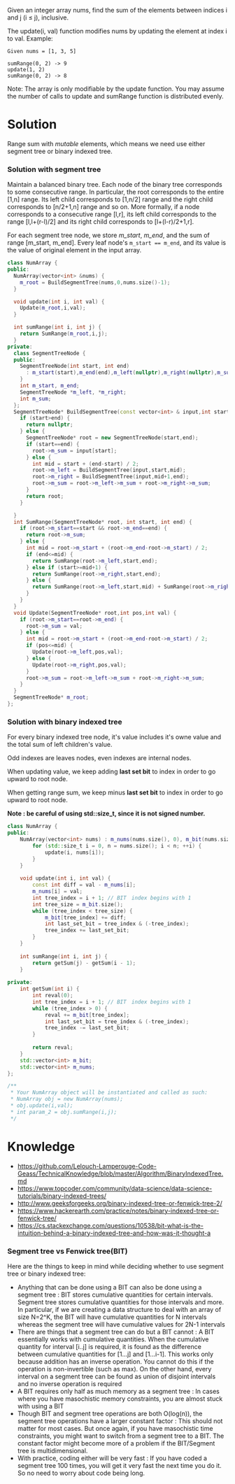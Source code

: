 Given an integer array nums, find the sum of the elements between indices i and j (i ≤ j), inclusive.

The update(i, val) function modifies nums by updating the element at index i to val.
Example:
```
Given nums = [1, 3, 5]

sumRange(0, 2) -> 9
update(1, 2)
sumRange(0, 2) -> 8
```
Note:
The array is only modifiable by the update function.
You may assume the number of calls to update and sumRange function is distributed evenly.

# Solution
  
Range sum with _mutable_ elements, which means we need use either segment tree or binary indexed tree.  
  
### Solution with segment tree

Maintain a balanced binary tree. Each node of the binary tree corresponds to some consecutive range. In particular, the root corresponds to the entire [1,n] range. Its left child corresponds to [1,n/2] range and the right child corresponds to [n/2+1,n] range and so on. More formally, if a node corresponds to a consecutive range [l,r], its left child corresponds to the range [l,l+(r-l)/2] and its right child corresponds to [l+(l-r)/2+1,r].

For each segment tree node, we store _m_start_, _m_end_, and the sum of range [m\_start, m\_end]. Every leaf node's ```m_start == m_end```, and its value is the value of original element in the input array.
  
```cpp
class NumArray {
public:
  NumArray(vector<int> &nums) {
    m_root = BuildSegmentTree(nums,0,nums.size()-1);
  }

  void update(int i, int val) {
    Update(m_root,i,val);
  }

  int sumRange(int i, int j) {
    return SumRange(m_root,i,j);
  }
private:
  class SegmentTreeNode {
  public:
    SegmentTreeNode(int start, int end)
      : m_start(start),m_end(end),m_left(nullptr),m_right(nullptr),m_sum(0) {
    }
    int m_start, m_end;
    SegmentTreeNode *m_left, *m_right;
    int m_sum;
  };
  SegmentTreeNode* BuildSegmentTree(const vector<int> & input,int start, int end) {
    if (start>end) {
      return nullptr;
    } else {
      SegmentTreeNode* root = new SegmentTreeNode(start,end);
      if (start==end) {
        root->m_sum = input[start];
      } else {
        int mid = start + (end-start) / 2;
        root->m_left = BuildSegmentTree(input,start,mid);
        root->m_right = BuildSegmentTree(input,mid+1,end);
        root->m_sum = root->m_left->m_sum + root->m_right->m_sum;
      }
      return root;
    }

  }
  int SumRange(SegmentTreeNode* root, int start, int end) {
    if (root->m_start==start && root->m_end==end) {
      return root->m_sum;
    } else {
      int mid = root->m_start + (root->m_end-root->m_start) / 2;
      if (end<=mid) {
        return SumRange(root->m_left,start,end);
      } else if (start>=mid+1) {
        return SumRange(root->m_right,start,end);
      } else {
        return SumRange(root->m_left,start,mid) + SumRange(root->m_right,mid+1,end);
      }
    }
  }
  void Update(SegmentTreeNode* root,int pos,int val) {
    if (root->m_start==root->m_end) {
      root->m_sum = val;
    } else {
      int mid = root->m_start + (root->m_end-root->m_start) / 2;
      if (pos<=mid) {
        Update(root->m_left,pos,val);
      } else {
        Update(root->m_right,pos,val);
      }
      root->m_sum = root->m_left->m_sum + root->m_right->m_sum;
    }
  }
  SegmentTreeNode* m_root;
};
```


### Solution with binary indexed tree

For every binary indexed tree node, it's value includes it's owne value and the total sum of left children's value.

Odd indexes are leaves nodes, even indexes are internal nodes.

When updating value, we keep adding __last set bit__ to index in order to go upward to root node.

When getting range sum, we keep minus __last set bit__ to index in order to go upward to root node.


__Note : be careful of using std::size_t, since it is not signed number.__

```cpp
class NumArray {
public:
    NumArray(vector<int> nums) : m_nums(nums.size(), 0), m_bit(nums.size() + 1, 0) {
        for (std::size_t i = 0, n = nums.size(); i < n; ++i) {
            update(i, nums[i]);
        }
    }
    
    void update(int i, int val) {
        const int diff = val - m_nums[i]; 
        m_nums[i] = val;
        int tree_index = i + 1; // BIT　index begins with 1
        int tree_size = m_bit.size();
        while (tree_index < tree_size) {
            m_bit[tree_index] += diff;
            int last_set_bit = tree_index & (-tree_index);
            tree_index += last_set_bit;
        }
    }
    
    int sumRange(int i, int j) {
        return getSum(j) - getSum(i - 1);
    }
    
private:
    int getSum(int i) {
        int reval(0);
        int tree_index = i + 1; // BIT　index begins with 1
        while (tree_index > 0) {
            reval += m_bit[tree_index];
            int last_set_bit = tree_index & (-tree_index);
            tree_index -= last_set_bit;
        }
        
        return reval;
    }
    std::vector<int> m_bit;
    std::vector<int> m_nums;
};

/**
 * Your NumArray object will be instantiated and called as such:
 * NumArray obj = new NumArray(nums);
 * obj.update(i,val);
 * int param_2 = obj.sumRange(i,j);
 */
```

# Knowledge

* https://github.com/Lelouch-Lamperouge-Code-Geass/TechnicalKnowledge/blob/master/Algorithm/BinaryIndexedTree.md
* https://www.topcoder.com/community/data-science/data-science-tutorials/binary-indexed-trees/
* http://www.geeksforgeeks.org/binary-indexed-tree-or-fenwick-tree-2/
* https://www.hackerearth.com/practice/notes/binary-indexed-tree-or-fenwick-tree/
* https://cs.stackexchange.com/questions/10538/bit-what-is-the-intuition-behind-a-binary-indexed-tree-and-how-was-it-thought-a

### Segment tree vs Fenwick tree(BIT)

Here are the things to keep in mind while deciding whether to use segment tree or binary indexed tree:

* Anything that can be done using a BIT can also be done using a segment tree : BIT stores cumulative quantities for certain intervals. Segment tree stores cumulative quantities for those intervals and more. In particular, if we are creating a data structure to deal with an array of size N=2^K, the BIT will have cumulative quantities for N intervals whereas the segment tree will have cumulative values for 2N-1 intervals
* There are things that a segment tree can do but a BIT cannot : A BIT essentially works with cumulative quantities. When the cumulative quantity for interval [i..j] is required, it is found as the difference between cumulative quantities for [1...j] and [1...i-1]. This works only because addition has an inverse operation. You cannot do this if the operation is non-invertible (such as max). On the other hand, every interval on a segment tree can be found as union of disjoint intervals and no inverse operation is required
* A BIT requires only half as much memory as a segment tree : In cases where you have masochistic memory constraints, you are almost stuck with using a BIT
* Though BIT and segment tree operations are both O(log(n)), the segment tree operations have a larger constant factor : This should not matter for most cases. But once again, if you have masochistic time constraints, you might want to switch from a segment tree to a BIT. The constant factor might become more of a problem if the BIT/Segment tree is multidimensional.
* With practice, coding either will be very fast : If you have coded a segment tree 100 times, you will get it very fast the next time you do it. So no need to worry about code being long.


